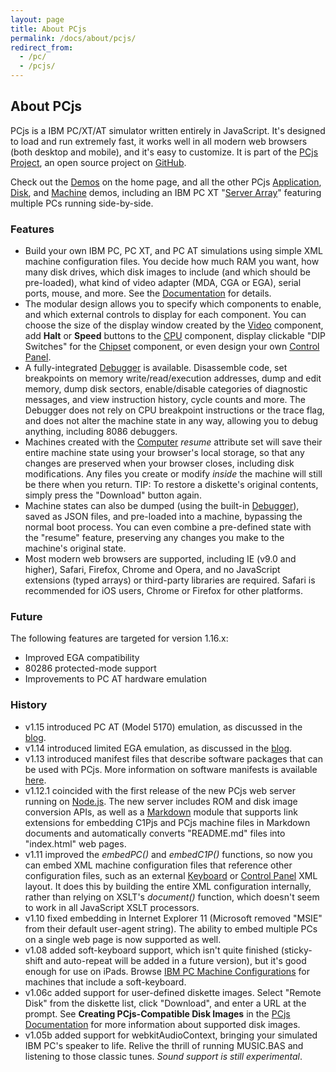```yaml
---
layout: page
title: About PCjs
permalink: /docs/about/pcjs/
redirect_from:
  - /pc/
  - /pcjs/
---
```


About PCjs
---

PCjs is a IBM PC/XT/AT simulator written entirely in JavaScript.  It's designed to load and run extremely
fast, it works well in all modern web browsers (both desktop and mobile), and it's easy to customize.  It is part of
the [PCjs Project](https://github.com/jeffpar/pcjs), an open source project on [GitHub](http://github.com/).

Check out the [Demos](/#demos) on the home page, and all the other PCjs [Application](/apps/pc/), [Disk](/disks/pc/),
and [Machine](/devices/pc/machine/) demos, including an IBM PC XT "[Server Array](/devices/pc/machine/5160/cga/256kb/array/)"
featuring multiple PCs running side-by-side.

### Features

+ Build your own IBM PC, PC XT, and PC AT simulations using simple XML machine configuration files.
You decide how much RAM you want, how many disk drives, which disk images to include (and which should be
pre-loaded), what kind of video adapter (MDA, CGA or EGA), serial ports, mouse, and more. See the
[Documentation](/docs/pcjs/) for details.
+ The modular design allows you to specify which components to enable, and which external controls
to display for each component. You can choose the size of the display window created by the [Video](/docs/pcjs/video/)
component, add **Halt** or **Speed** buttons to the [CPU](/docs/pcjs/cpu/) component, display clickable "DIP Switches"
for the [Chipset](/docs/pcjs/chipset/) component, or even design your own [Control Panel](/docs/pcjs/panel/).
+ A fully-integrated [Debugger](/docs/pcjs/debugger/) is available.  Disassemble code, set breakpoints on
memory write/read/execution addresses, dump and edit memory, dump disk sectors, enable/disable categories of diagnostic
messages, and view instruction history, cycle counts and more.  The Debugger does not rely on CPU breakpoint
instructions or the trace flag, and does not alter the machine state in any way, allowing you to debug anything,
including 8086 debuggers.
+ Machines created with the [Computer](/docs/pcjs/computer/) *resume* attribute set will save their entire machine
state using your browser's local storage, so that any changes are preserved when your browser closes, including
disk modifications. Any files you create or modify *inside* the machine will still be there when you return.
TIP: To restore a diskette's original contents, simply press the "Download" button again.
+ Machine states can also be dumped (using the built-in [Debugger](/docs/pcjs/debugger/)), saved as JSON files, and
pre-loaded into a machine, bypassing the normal boot process.  You can even combine a pre-defined state with the
"resume" feature, preserving any changes you make to the machine's original state.
+ Most modern web browsers are supported, including IE (v9.0 and higher), Safari, Firefox, Chrome and Opera, and no
JavaScript extensions (typed arrays) or third-party libraries are required.  Safari is recommended for iOS users,
Chrome or Firefox for other platforms.

### Future

The following features are targeted for version 1.16.x:

+ Improved EGA compatibility
+ 80286 protected-mode support
+ Improvements to PC AT hardware emulation

### History

+ v1.15 introduced PC AT (Model 5170) emulation, as discussed in the [blog](/blog/2014/09/13/).
+ v1.14 introduced limited EGA emulation, as discussed in the [blog](/blog/2014/07/30/).
+ v1.13 introduced manifest files that describe software packages that can be used with PCjs. 
More information on software manifests is available [here](/apps/).
+ v1.12.1 coincided with the first release of the new PCjs web server running on [Node.js](http://nodejs.org).
The new server includes ROM and disk image conversion APIs, as well as a
[Markdown](http://daringfireball.net/projects/markdown/syntax) module that supports link extensions
for embedding C1Pjs and PCjs machine files in Markdown documents and automatically converts "README.md"
files into "index.html" web pages.
+ v1.11 improved the *embedPC()* and *embedC1P()* functions, so now you can embed XML machine configuration files
that reference other configuration files, such as an external [Keyboard](/docs/pcjs/keyboard/) or
[Control Panel](/docs/pcjs/panel/) XML layout.  It does this by building the entire XML configuration internally,
rather than relying on XSLT's *document()* function, which doesn't seem to work in all JavaScript XSLT processors.
+ v1.10 fixed embedding in Internet Explorer 11 (Microsoft removed "MSIE" from their default user-agent string).
The ability to embed multiple PCs on a single web page is now supported as well.
+ v1.08 added soft-keyboard support, which isn't quite finished (sticky-shift and auto-repeat will be added in a future
version), but it's good enough for use on iPads.  Browse [IBM PC Machine Configurations](/devices/pc/machine/) for
machines that include a soft-keyboard.
+ v1.06c added support for user-defined diskette images.  Select "Remote Disk" from the diskette list, click
"Download", and enter a URL at the prompt.  See **Creating PCjs-Compatible Disk Images** in the
[PCjs Documentation](/docs/pcjs/) for more information about supported disk images.
+ v1.05b added support for webkitAudioContext, bringing your simulated IBM PC's speaker to life. Relive the thrill
of running MUSIC.BAS and listening to those classic tunes.  *Sound support is still experimental*.
